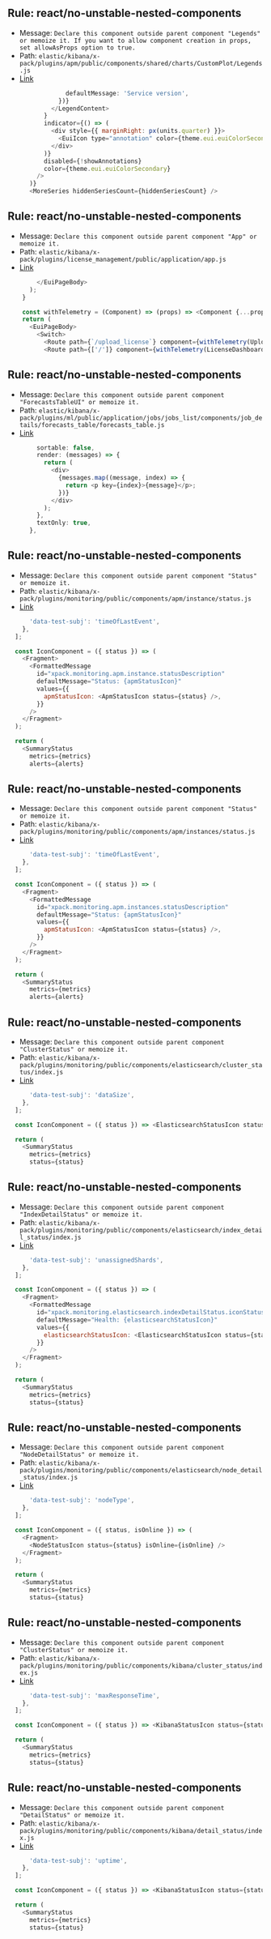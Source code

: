 ## Rule: react/no-unstable-nested-components
- Message: `Declare this component outside parent component "Legends" or memoize it. If you want to allow component creation in props, set allowAsProps option to true.`
- Path: `elastic/kibana/x-pack/plugins/apm/public/components/shared/charts/CustomPlot/Legends.js`
- [Link](https://github.com/elastic/kibana/blob/HEAD/x-pack/plugins/apm/public/components/shared/charts/CustomPlot/Legends.js#L135-L139)
```js
                defaultMessage: 'Service version',
              })}
            </LegendContent>
          }
          indicator={() => (
            <div style={{ marginRight: px(units.quarter) }}>
              <EuiIcon type="annotation" color={theme.eui.euiColorSecondary} />
            </div>
          )}
          disabled={!showAnnotations}
          color={theme.eui.euiColorSecondary}
        />
      )}
      <MoreSeries hiddenSeriesCount={hiddenSeriesCount} />
```

## Rule: react/no-unstable-nested-components
- Message: `Declare this component outside parent component "App" or memoize it.`
- Path: `elastic/kibana/x-pack/plugins/license_management/public/application/app.js`
- [Link](https://github.com/elastic/kibana/blob/HEAD/x-pack/plugins/license_management/public/application/app.js#L88-L88)
```js
        </EuiPageBody>
      );
    }

    const withTelemetry = (Component) => (props) => <Component {...props} telemetry={telemetry} />;
    return (
      <EuiPageBody>
        <Switch>
          <Route path={`/upload_license`} component={withTelemetry(UploadLicense)} />
          <Route path={['/']} component={withTelemetry(LicenseDashboard)} />
```

## Rule: react/no-unstable-nested-components
- Message: `Declare this component outside parent component "ForecastsTableUI" or memoize it.`
- Path: `elastic/kibana/x-pack/plugins/ml/public/application/jobs/jobs_list/components/job_details/forecasts_table/forecasts_table.js`
- [Link](https://github.com/elastic/kibana/blob/HEAD/x-pack/plugins/ml/public/application/jobs/jobs_list/components/job_details/forecasts_table/forecasts_table.js#L293-L295)
```js
        sortable: false,
        render: (messages) => {
          return (
            <div>
              {messages.map((message, index) => {
                return <p key={index}>{message}</p>;
              })}
            </div>
          );
        },
        textOnly: true,
      },
```

## Rule: react/no-unstable-nested-components
- Message: `Declare this component outside parent component "Status" or memoize it.`
- Path: `elastic/kibana/x-pack/plugins/monitoring/public/components/apm/instance/status.js`
- [Link](https://github.com/elastic/kibana/blob/HEAD/x-pack/plugins/monitoring/public/components/apm/instance/status.js#L66-L76)
```js
      'data-test-subj': 'timeOfLastEvent',
    },
  ];

  const IconComponent = ({ status }) => (
    <Fragment>
      <FormattedMessage
        id="xpack.monitoring.apm.instance.statusDescription"
        defaultMessage="Status: {apmStatusIcon}"
        values={{
          apmStatusIcon: <ApmStatusIcon status={status} />,
        }}
      />
    </Fragment>
  );

  return (
    <SummaryStatus
      metrics={metrics}
      alerts={alerts}
```

## Rule: react/no-unstable-nested-components
- Message: `Declare this component outside parent component "Status" or memoize it.`
- Path: `elastic/kibana/x-pack/plugins/monitoring/public/components/apm/instances/status.js`
- [Link](https://github.com/elastic/kibana/blob/HEAD/x-pack/plugins/monitoring/public/components/apm/instances/status.js#L56-L66)
```js
      'data-test-subj': 'timeOfLastEvent',
    },
  ];

  const IconComponent = ({ status }) => (
    <Fragment>
      <FormattedMessage
        id="xpack.monitoring.apm.instances.statusDescription"
        defaultMessage="Status: {apmStatusIcon}"
        values={{
          apmStatusIcon: <ApmStatusIcon status={status} />,
        }}
      />
    </Fragment>
  );

  return (
    <SummaryStatus
      metrics={metrics}
      alerts={alerts}
```

## Rule: react/no-unstable-nested-components
- Message: `Declare this component outside parent component "ClusterStatus" or memoize it.`
- Path: `elastic/kibana/x-pack/plugins/monitoring/public/components/elasticsearch/cluster_status/index.js`
- [Link](https://github.com/elastic/kibana/blob/HEAD/x-pack/plugins/monitoring/public/components/elasticsearch/cluster_status/index.js#L78-L78)
```js
      'data-test-subj': 'dataSize',
    },
  ];

  const IconComponent = ({ status }) => <ElasticsearchStatusIcon status={status} />;

  return (
    <SummaryStatus
      metrics={metrics}
      status={status}
```

## Rule: react/no-unstable-nested-components
- Message: `Declare this component outside parent component "IndexDetailStatus" or memoize it.`
- Path: `elastic/kibana/x-pack/plugins/monitoring/public/components/elasticsearch/index_detail_status/index.js`
- [Link](https://github.com/elastic/kibana/blob/HEAD/x-pack/plugins/monitoring/public/components/elasticsearch/index_detail_status/index.js#L58-L68)
```js
      'data-test-subj': 'unassignedShards',
    },
  ];

  const IconComponent = ({ status }) => (
    <Fragment>
      <FormattedMessage
        id="xpack.monitoring.elasticsearch.indexDetailStatus.iconStatusLabel"
        defaultMessage="Health: {elasticsearchStatusIcon}"
        values={{
          elasticsearchStatusIcon: <ElasticsearchStatusIcon status={status} />,
        }}
      />
    </Fragment>
  );

  return (
    <SummaryStatus
      metrics={metrics}
      status={status}
```

## Rule: react/no-unstable-nested-components
- Message: `Declare this component outside parent component "NodeDetailStatus" or memoize it.`
- Path: `elastic/kibana/x-pack/plugins/monitoring/public/components/elasticsearch/node_detail_status/index.js`
- [Link](https://github.com/elastic/kibana/blob/HEAD/x-pack/plugins/monitoring/public/components/elasticsearch/node_detail_status/index.js#L104-L108)
```js
      'data-test-subj': 'nodeType',
    },
  ];

  const IconComponent = ({ status, isOnline }) => (
    <Fragment>
      <NodeStatusIcon status={status} isOnline={isOnline} />
    </Fragment>
  );

  return (
    <SummaryStatus
      metrics={metrics}
      status={status}
```

## Rule: react/no-unstable-nested-components
- Message: `Declare this component outside parent component "ClusterStatus" or memoize it.`
- Path: `elastic/kibana/x-pack/plugins/monitoring/public/components/kibana/cluster_status/index.js`
- [Link](https://github.com/elastic/kibana/blob/HEAD/x-pack/plugins/monitoring/public/components/kibana/cluster_status/index.js#L62-L62)
```js
      'data-test-subj': 'maxResponseTime',
    },
  ];

  const IconComponent = ({ status }) => <KibanaStatusIcon status={status} />;

  return (
    <SummaryStatus
      metrics={metrics}
      status={status}
```

## Rule: react/no-unstable-nested-components
- Message: `Declare this component outside parent component "DetailStatus" or memoize it.`
- Path: `elastic/kibana/x-pack/plugins/monitoring/public/components/kibana/detail_status/index.js`
- [Link](https://github.com/elastic/kibana/blob/HEAD/x-pack/plugins/monitoring/public/components/kibana/detail_status/index.js#L53-L53)
```js
      'data-test-subj': 'uptime',
    },
  ];

  const IconComponent = ({ status }) => <KibanaStatusIcon status={status} />;

  return (
    <SummaryStatus
      metrics={metrics}
      status={status}
```
